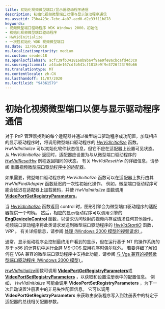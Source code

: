 ```yaml
---
title: 初始化视频微型端口/显示器驱动程序通信
description: 初始化视频微型端口以便与显示驱动程序通信
ms.assetid: 73ba423c-7ebc-4a07-aed0-d2e33f11b878
keywords:
- 视频微型端口驱动程序 WDK Windows 2000，初始化
- 初始化视频微型端口驱动程序
- HwVidInitialize
- 一次性初始化 WDK 视频微型端口
ms.date: 12/06/2018
ms.localizationpriority: medium
ms.custom: seodec18
ms.openlocfilehash: acfc39fb3418168b9ba4f9ae9fe8acbcafd4d3c0
ms.sourcegitcommit: a44ade167cdfb541cf1818e9f9e3726f23f90b66
ms.translationtype: MT
ms.contentlocale: zh-CN
ms.lasthandoff: 11/07/2020
ms.locfileid: "94361579"
---
```

# <a name="initializing-the-video-miniport-for-communication-with-display-driver"></a>初始化视频微型端口以便与显示驱动程序通信

对于 PnP 管理器找到的每个适配器并通过微型端口驱动程序成功配置，加载相应的显示驱动程序时，将调用微型端口驱动程序的 [*HwVidInitialize*](/windows-hardware/drivers/ddi/video/nc-video-pvideo_hw_initialize) 函数。 *HwVidInitialize* 可以初始化软件状态信息，但它不应在适配器上设置可见状态。 从 *HwVidInitialize* 返回时，适配器应设置为与从微型端口驱动程序的 [*HwVidResetHw*](/windows-hardware/drivers/ddi/video/nc-video-pvideo_hw_reset_hw) 例程返回相同的状态。 有关 *HwVidResetHw* 的详细信息，请参阅 [重置视频微型端口驱动程序中的适配器](resetting-the-adapter-in-video-miniport-drivers.md)。

如果需要，微型端口驱动程序的 *HwVidInitialize* 函数可以在适配器上执行由其 *HwVidFindAdapter* 函数延迟的一次性初始化操作。 例如，微型端口驱动程序可能会延迟在适配器上加载微码，并使 *HwVidInitialize* 函数调用 [**VideoPortGetRegistryParameters**](/windows-hardware/drivers/ddi/video/nf-video-videoportgetregistryparameters)。

当 [*HwVidInitialize*](/windows-hardware/drivers/ddi/video/nc-video-pvideo_hw_initialize) 函数返回 control 时，图形引擎会为微型端口驱动程序的适配器提供一个句柄。 然后，相应的显示驱动程序可以调用引擎的 [**EngDeviceIoControl**](/windows/win32/api/winddi/nf-winddi-engdeviceiocontrol) 函数，以请求访问映射的视频内存或请求任何其他操作。 视频端口驱动程序将此类请求发送到微型端口驱动程序的 [*HwVidStartIO*](/windows-hardware/drivers/ddi/video/nc-video-pvideo_hw_start_io) 函数， *VRP* 。 有关详细信息，请参阅 [处理 (Windows 2000 模型的视频请求) ](processing-video-requests--windows-2000-model-.md) 。

通常，显示驱动程序会控制最终用户看到的显示，但在运行基于 NT 的操作系统的基于 x86 的计算机中运行全屏 MS-DOS 应用程序时偶尔除外。 若要详细了解如何在 VGA 兼容的微型端口驱动程序中支持此功能，请参阅 [与 Vga 兼容的视频微型端口驱动程序 (Windows 2000 模型) ](vga-compatible-video-miniport-drivers--windows-2000-model-.md)。

[*HwVidInitialize*](/windows-hardware/drivers/ddi/video/nc-video-pvideo_hw_initialize)函数可调用 [**VideoPortGetRegistryParameters**](/windows-hardware/drivers/ddi/video/nf-video-videoportgetregistryparameters)或 [**VideoPortSetRegistryParameters**](/windows-hardware/drivers/ddi/video/nf-video-videoportsetregistryparameters) ，以获取和设置注册表中的配置信息。 例如， *HwVidInitialize* 可能会调用 **VideoPortSetRegistryParameters** ，为下一次启动设置注册表中的非易失性配置信息。 它可以调用 **VideoPortGetRegistryParameters** 来获取由安装程序写入到注册表中的特定于适配器的总线相关配置参数。

